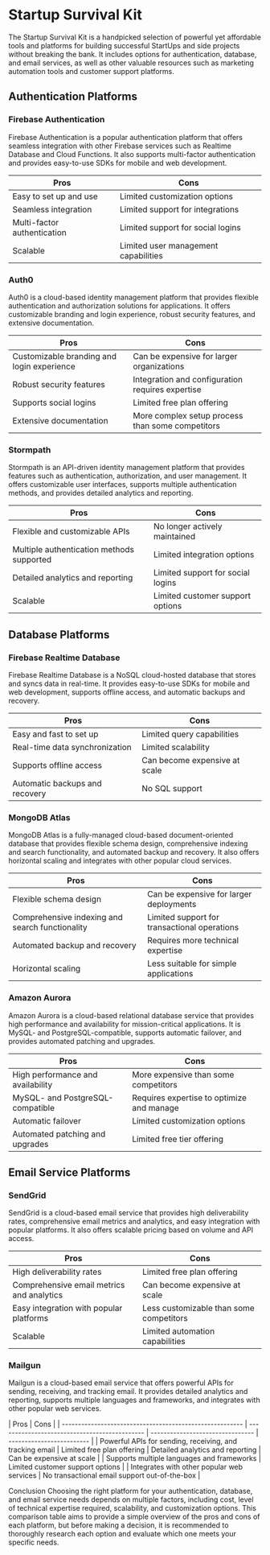 # Startup Survival Kit

The Startup Survival Kit is a handpicked selection of powerful yet affordable tools and platforms for building successful StartUps and side projects without breaking the bank.
It includes options for authentication, database, and email services, as well as other valuable resources such as marketing automation tools and customer support platforms.

## Authentication Platforms

### Firebase Authentication

Firebase Authentication is a popular authentication platform that offers seamless integration with other Firebase services such as Realtime Database and Cloud Functions. It also supports multi-factor authentication and provides easy-to-use SDKs for mobile and web development.

| Pros                        | Cons                                 |
| --------------------------- | ------------------------------------ |
| Easy to set up and use      | Limited customization options        |
| Seamless integration        | Limited support for integrations     |
| Multi-factor authentication | Limited support for social logins    |
| Scalable                    | Limited user management capabilities |

### Auth0

Auth0 is a cloud-based identity management platform that provides flexible authentication and authorization solutions for applications. It offers customizable branding and login experience, robust security features, and extensive documentation.

| Pros                                       | Cons                                             |
| ------------------------------------------ | ------------------------------------------------ |
| Customizable branding and login experience | Can be expensive for larger organizations        |
| Robust security features                   | Integration and configuration requires expertise |
| Supports social logins                     | Limited free plan offering                       |
| Extensive documentation                    | More complex setup process than some competitors |

### Stormpath

Stormpath is an API-driven identity management platform that provides features such as authentication, authorization, and user management. It offers customizable user interfaces, supports multiple authentication methods, and provides detailed analytics and reporting.

| Pros                                      | Cons                              |
| ----------------------------------------- | --------------------------------- |
| Flexible and customizable APIs            | No longer actively maintained     |
| Multiple authentication methods supported | Limited integration options       |
| Detailed analytics and reporting          | Limited support for social logins |
| Scalable                                  | Limited customer support options  |

## Database Platforms

### Firebase Realtime Database

Firebase Realtime Database is a NoSQL cloud-hosted database that stores and syncs data in real-time. It provides easy-to-use SDKs for mobile and web development, supports offline access, and automatic backups and recovery.

| Pros                           | Cons                          |
| ------------------------------ | ----------------------------- |
| Easy and fast to set up        | Limited query capabilities    |
| Real-time data synchronization | Limited scalability           |
| Supports offline access        | Can become expensive at scale |
| Automatic backups and recovery | No SQL support                |

### MongoDB Atlas

MongoDB Atlas is a fully-managed cloud-based document-oriented database that provides flexible schema design, comprehensive indexing and search functionality, and automated backup and recovery. It also offers horizontal scaling and integrates with other popular cloud services.

| Pros                                            | Cons                                         |
| ----------------------------------------------- | -------------------------------------------- |
| Flexible schema design                          | Can be expensive for larger deployments      |
| Comprehensive indexing and search functionality | Limited support for transactional operations |
| Automated backup and recovery                   | Requires more technical expertise            |
| Horizontal scaling                              | Less suitable for simple applications        |

### Amazon Aurora

Amazon Aurora is a cloud-based relational database service that provides high performance and availability for mission-critical applications. It is MySQL- and PostgreSQL-compatible, supports automatic failover, and provides automated patching and upgrades.

| Pros                              | Cons                                      |
| --------------------------------- | ----------------------------------------- |
| High performance and availability | More expensive than some competitors      |
| MySQL- and PostgreSQL-compatible  | Requires expertise to optimize and manage |
| Automatic failover                | Limited customization options             |
| Automated patching and upgrades   | Limited free tier offering                |

## Email Service Platforms

### SendGrid

SendGrid is a cloud-based email service that provides high deliverability rates, comprehensive email metrics and analytics, and easy integration with popular platforms. It also offers scalable pricing based on volume and API access.

| Pros                                      | Cons                                    |
| ----------------------------------------- | --------------------------------------- |
| High deliverability rates                 | Limited free plan offering              |
| Comprehensive email metrics and analytics | Can become expensive at scale           |
| Easy integration with popular platforms   | Less customizable than some competitors |
| Scalable                                  | Limited automation capabilities         |

### Mailgun

Mailgun is a cloud-based email service that offers powerful APIs for sending, receiving, and tracking email. It provides detailed analytics and reporting, supports multiple languages and frameworks, and integrates with other popular web services.

| Pros                                                     | Cons                                          |
| -------------------------------------------------------- | --------------------------------------------- | -------------------------------- | ------------------------- |
| Powerful APIs for sending, receiving, and tracking email | Limited free plan offering                    | Detailed analytics and reporting | Can be expensive at scale |
| Supports multiple languages and frameworks               | Limited customer support options              |
| Integrates with other popular web services               | No transactional email support out-of-the-box |

Conclusion
Choosing the right platform for your authentication, database, and email service needs depends on multiple factors, including cost, level of technical expertise required, scalability, and customization options. This comparison table aims to provide a simple overview of the pros and cons of each platform, but before making a decision, it is recommended to thoroughly research each option and evaluate which one meets your specific needs.
